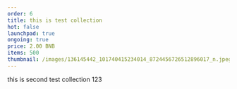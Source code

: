 ```yaml
---
order: 6
title: this is test collection
hot: false
launchpad: true
ongoing: true
price: 2.00 BNB
items: 500
thumbnail: /images/136145442_101740415234014_8724456726512896017_n.jpeg
---
```

this is second test collection 123